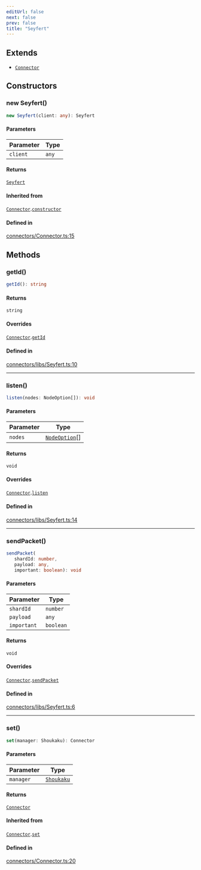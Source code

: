 ```yaml
---
editUrl: false
next: false
prev: false
title: "Seyfert"
---
```


## Extends

- [`Connector`](/api/classes/connector/)

## Constructors

<a id="constructors" name="constructors"></a>

### new Seyfert()

```ts
new Seyfert(client: any): Seyfert
```

#### Parameters

| Parameter | Type |
| ------ | ------ |
| `client` | `any` |

#### Returns

[`Seyfert`](/api/namespaces/connectors/classes/seyfert/)

#### Inherited from

[`Connector`](/api/classes/connector/).[`constructor`](/api/classes/connector/#constructors)

#### Defined in

[connectors/Connector.ts:15](https://github.com/shipgirlproject/shoukaku/blob/428f92c432a1875d1770e54c312147a1f47a448d/src/connectors/Connector.ts#L15)

## Methods

<a id="getid" name="getid"></a>

### getId()

```ts
getId(): string
```

#### Returns

`string`

#### Overrides

[`Connector`](/api/classes/connector/).[`getId`](/api/classes/connector/#getid)

#### Defined in

[connectors/libs/Seyfert.ts:10](https://github.com/shipgirlproject/shoukaku/blob/428f92c432a1875d1770e54c312147a1f47a448d/src/connectors/libs/Seyfert.ts#L10)

***

<a id="listen" name="listen"></a>

### listen()

```ts
listen(nodes: NodeOption[]): void
```

#### Parameters

| Parameter | Type |
| ------ | ------ |
| `nodes` | [`NodeOption`](/api/interfaces/nodeoption/)[] |

#### Returns

`void`

#### Overrides

[`Connector`](/api/classes/connector/).[`listen`](/api/classes/connector/#listen)

#### Defined in

[connectors/libs/Seyfert.ts:14](https://github.com/shipgirlproject/shoukaku/blob/428f92c432a1875d1770e54c312147a1f47a448d/src/connectors/libs/Seyfert.ts#L14)

***

<a id="sendpacket" name="sendpacket"></a>

### sendPacket()

```ts
sendPacket(
   shardId: number, 
   payload: any, 
   important: boolean): void
```

#### Parameters

| Parameter | Type |
| ------ | ------ |
| `shardId` | `number` |
| `payload` | `any` |
| `important` | `boolean` |

#### Returns

`void`

#### Overrides

[`Connector`](/api/classes/connector/).[`sendPacket`](/api/classes/connector/#sendpacket)

#### Defined in

[connectors/libs/Seyfert.ts:6](https://github.com/shipgirlproject/shoukaku/blob/428f92c432a1875d1770e54c312147a1f47a448d/src/connectors/libs/Seyfert.ts#L6)

***

<a id="set" name="set"></a>

### set()

```ts
set(manager: Shoukaku): Connector
```

#### Parameters

| Parameter | Type |
| ------ | ------ |
| `manager` | [`Shoukaku`](/api/classes/shoukaku/) |

#### Returns

[`Connector`](/api/classes/connector/)

#### Inherited from

[`Connector`](/api/classes/connector/).[`set`](/api/classes/connector/#set)

#### Defined in

[connectors/Connector.ts:20](https://github.com/shipgirlproject/shoukaku/blob/428f92c432a1875d1770e54c312147a1f47a448d/src/connectors/Connector.ts#L20)
